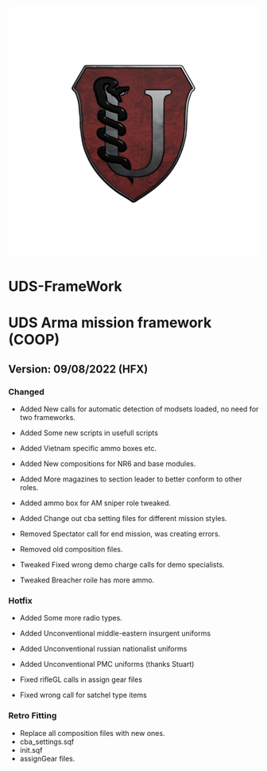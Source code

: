 ![](img/uds_icon_540.png)


# UDS-FrameWork
# UDS Arma mission framework (COOP)
## Version: 09/08/2022 (HFX)

### Changed

- Added New calls for automatic detection of modsets loaded, no need for two frameworks.
- Added Some new scripts in usefull scripts
- Added Vietnam specific ammo boxes etc.
- Added New compositions for NR6 and base modules.
- Added More magazines to section leader to better conform to other roles.
- Added ammo box for AM sniper role tweaked.
- Added Change out cba setting files for different mission styles.

- Removed Spectator call for end mission, was creating errors.
- Removed old composition files.

- Tweaked Fixed wrong demo charge calls for demo specialists.
- Tweaked Breacher roile has more ammo.

### Hotfix

- Added Some more radio types.
- Added Unconventional middle-eastern insurgent uniforms
- Added Unconventional russian nationalist uniforms
- Added Unconventional PMC uniforms (thanks Stuart)

- Fixed rifleGL calls in assign gear files
- Fixed wrong call for satchel type items


### Retro Fitting

- Replace all composition files with new ones.
- cba_settings.sqf
- init.sqf
- assignGear files.

